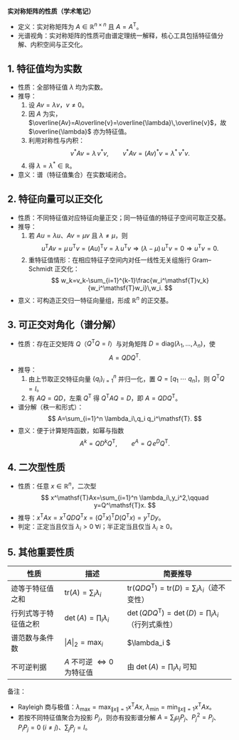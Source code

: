**实对称矩阵的性质（学术笔记）**

- 定义：实对称矩阵为 $A\in\mathbb{R}^{n\times n}$ 且 $A=A^\mathsf{T}$。
- 光谱视角：实对称矩阵的性质可由谱定理统一解释，核心工具包括特征值分解、内积空间与正交化。

## 1. 特征值均为实数

- 性质：全部特征值 $\lambda$ 均为实数。
- 推导：
  1. 设 $Av=\lambda v$，$v\neq 0$。
  2. 因 $A$ 为实，$\overline{Av}=A\overline{v}=\overline{\lambda}\,\overline{v}$，故 $\overline{\lambda}$ 亦为特征值。
  3. 利用对称性与内积：
     $$
     v^*Av=\lambda\,v^*v,\qquad v^*Av=(Av)^*v=\lambda^*\,v^*v.
     $$
  4. 得 $\lambda=\lambda^*\in\mathbb{R}$。
- 意义：谱（特征值集合）在实数域闭合。

## 2. 特征向量可以正交化

- 性质：不同特征值对应特征向量正交；同一特征值的特征子空间可取正交基。
- 推导：
  1. 若 $Au=\lambda u$、$Av=\mu v$ 且 $\lambda\neq\mu$，则
     $$
     u^\mathsf{T}Av=\mu\,u^\mathsf{T}v=(Au)^\mathsf{T}v=\lambda\,u^\mathsf{T}v
     \Rightarrow (\lambda-\mu)\,u^\mathsf{T}v=0 \Rightarrow u^\mathsf{T}v=0.
     $$
  2. 重特征值情形：在相应特征子空间内对任一线性无关组施行 Gram–Schmidt 正交化：
     $$
     w_k=v_k-\sum_{i=1}^{k-1}\frac{w_i^\mathsf{T}v_k}{w_i^\mathsf{T}w_i}\,w_i.
     $$
- 意义：可构造正交归一特征向量组，形成 $\mathbb{R}^n$ 的正交基。

## 3. 可正交对角化（谱分解）

- 性质：存在正交矩阵 $Q$（$Q^\mathsf{T}Q=I$）与对角矩阵 $D=\mathrm{diag}(\lambda_1,\dots,\lambda_n)$，使
  $$
  A=QDQ^\mathsf{T}.
  $$
- 推导：
  1. 由上节取正交特征向量 $\{q_i\}_{i=1}^n$ 并归一化，置 $Q=[q_1\ \cdots\ q_n]$，则 $Q^\mathsf{T}Q=I$。
  2. 有 $AQ=QD$，左乘 $Q^\mathsf{T}$ 得 $Q^\mathsf{T}AQ=D$，即 $A=QDQ^\mathsf{T}$。
- 谱分解（秩一和形式）：
  $$
  A=\sum_{i=1}^n \lambda_i\,q_i q_i^\mathsf{T}.
  $$
- 意义：便于计算矩阵函数，如幂与指数
  $$
  A^k=Q D^k Q^\mathsf{T},\qquad e^{A}=Q\,e^{D}Q^\mathsf{T}.
  $$

## 4. 二次型性质

- 性质：任意 $x\in\mathbb{R}^n$，二次型
  $$
  x^\mathsf{T}Ax=\sum_{i=1}^n \lambda_i\,y_i^2,\qquad y=Q^\mathsf{T}x.
  $$
- 推导：$x^\mathsf{T}Ax=x^\mathsf{T}QDQ^\mathsf{T}x=(Q^\mathsf{T}x)^\mathsf{T}D(Q^\mathsf{T}x)=y^\mathsf{T}Dy$。
- 判定：正定当且仅当 $\lambda_i>0\ \forall i$；半正定当且仅当 $\lambda_i\ge 0$。

## 5. 其他重要性质

| 性质                 | 描述                                    | 简要推导                                                                 |
| -------------------- | --------------------------------------- | ------------------------------------------------------------------------ |
| 迹等于特征值之和     | $\mathrm{tr}(A)=\sum_i \lambda_i$       | $\mathrm{tr}(QDQ^\mathsf{T})=\mathrm{tr}(D)=\sum_i\lambda_i$（迹不变性） |
| 行列式等于特征值之积 | $\det(A)=\prod_i \lambda_i$             | $\det(QDQ^\mathsf{T})=\det(D)=\prod_i\lambda_i$（行列式乘性）            |
| 谱范数与条件数       | $\|A\|_2=\max_i$                        | $\lambda_i $                                                             | $；$\kappa_2(A)=\dfrac{ | \lambda_{\max} | }{ | \lambda_{\min} | }$（若可逆） | 正交相似不改变 2-范数；对角阵范数由最大绝对特征值给出 |
| 不可逆判据           | $A$ 不可逆 $\Leftrightarrow 0$ 为特征值 | 由 $\det(A)=\prod_i\lambda_i$ 可知                                       |

备注：

- Rayleigh 商与极值：$\displaystyle \lambda_{\max}=\max_{\|x\|=1}x^\mathsf{T}Ax,\ \lambda_{\min}=\min_{\|x\|=1}x^\mathsf{T}Ax$。
- 若按不同特征值聚合为投影 $P_j$，则亦有投影谱分解 $A=\sum_j \mu_j P_j$、$P_j^2=P_j$、$P_iP_j=0\ (i\neq j)$、$\sum_j P_j=I$。
